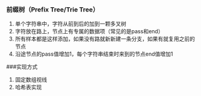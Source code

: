 ### 前缀树（Prefix Tree/Trie Tree）

1. 单个字符串中，字符从前到后的加到一颗多叉树
2. 字符放在路上，节点上有专属的数据项（常见的是pass和end）
3. 所有样本都是这样添加，如果没有路就新新建一条分支，如果有就复用之前的节点
4. 沿途节点的pass值增加1，每个字符串结束时来到的节点end值增加1



###实现方式

1. 固定数组视线
2. 哈希表实现